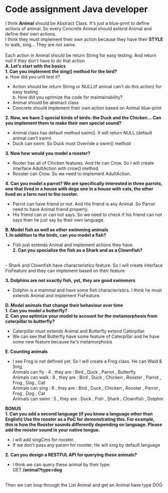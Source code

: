 # Code assignment Java developer
I think **Animal** should be Abstract Class. It's just a blue-print to define actions of animal.
So every Concrete Animal should extend Animal and define their own actions. <br/>
I think they must implement their own action because they have their **STYLE** to walk, sing... They are not same.<br/>
<br/>
Each action in Animal should be return String for easy testing. And return null if they don't have to do that action
<br/>
**A. Let’s start with the basics**
<br/>
**1. Can you implement the sing() method for the bird?**
<br/>
a. How did you unit test it?<br/>
- Action should be return String or NULL(if animal can't do this action) for easy testing<br/>
b. How did you optimize the code for maintainability?<br/>
- Animal should be abstract class<br/>
- Concrete should implement their own action based on Animal blue-print<br/>


**2. Now, we have 2 special kinds of birds: the Duck and the Chicken... Can you implement them to make their own special sound?**
<br/>
- Animal class has default method swim(). It will return NULL (default animal can't swim)<br/>
- Duck can swim. So Duck must Override a swim() method<br/>

**3. Now how would you model a rooster?**
<br/>
- Rooter has all of Chicken features. And He can Crow. So I will create interface AdultAction with crow() method.<br/>
- Rooster can Crow. So we need to implement AdultAction.<br/>

**4. Can you model a parrot? We are specifically interested in three parrots, one that lived in a house with dogs one in a house with cats, the other lived on a farm next to the rooster.**
<br/>
- Parrot can have friend or not. And His friend is any Animal. So Parrot need to have Animal friend property.<br/>
- His friend can or can not says. So we need to check if his friend can not says then he just say by their own language.<br/>

**B. Model fish as well as other swimming animals**
<br/>
**1. In addition to the birds, can you model a fish?**
<br/>
- Fish just extends Animal and implement actions they have.<br/>
**2. Can you specialize the fish as a Shark and as a Clownfish?**
<br/>
- Shark and Clownfish have characteristics feature. So I will create interface FisFeature and they can implement based on their feature<br/>

**3. Dolphins are not exactly fish, yet, they are good swimmers**
<br/>
- Dolphin is a mammal and have some fish characteristics. I think he must extends Animal and implement FisFeature.<br/>

**D. Model animals that change their behaviour over time**
<br/>
**1. Can you model a butterfly?**
<br/>
**2. Can you optimize your model to account for the metamorphosis from caterpillar to butterfly?**
<br/>
- Caterpillar must extends Animal and Butterfly extend Caterpillar.<br/>
- We can see that Butterfly have some feature of Caterpillar and he have some new feature because he's metamorphosis<br/>

**E. Counting animals**
<br/>
- I see Frog is not defined yet. So I will create a Frog class. He can Wald & Sing. <br/>
Animals can fly : 4 , they are : Bird , Duck , Parrot , Butterfly <br/>
Animals can walk : 8 , they are : Bird , Duck , Chicken , Rooster , Parrot , Frog , Dog , Cat  <br/>
Animals can sing : 8 , they are : Bird , Duck , Chicken , Rooster , Parrot , Frog , Dog , Cat  <br/>
Animals can swim : 5 , they are : Duck , Fish , Shark , Clownfish , Dolphin  <br/>

**BONUS**
<br/>
**1. Can you add a second language (if you know a language other than English) Use the
rooster as a PoC for demonstrating this. For example, this is how the Rooster sounds
differently depending on language. Please add the rooster sound in your native
tongue.**
<br/>
- I will add singCms for rooster.<br/>
- If we don't pass any param for rooster. He will sing by default language<br/>

**2. Can you design a RESTFUL API for querying these animals?**
<br/>
- I think we can query these animal by their type.<br/>
GET **/animal?type=dog**
<br/>
Then we can loop through the List Animal and get an Animal have type DOG <br/>






